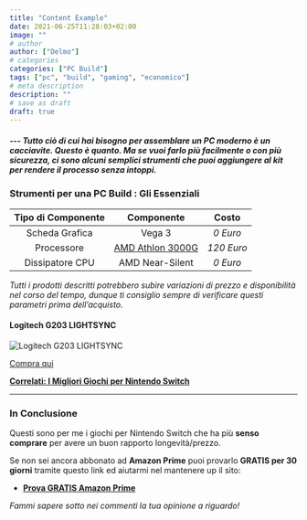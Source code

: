 ```yaml
---
title: "Content Example"
date: 2021-06-25T11:28:03+02:00
image: ""
# author
author: ["Delmo"]
# categories
categories: ["PC Build"]
tags: ["pc", "build", "gaming", "economico"]
# meta description
description: ""
# save as draft
draft: true
---
```


##### --- Tutto ciò di cui hai bisogno per assemblare un PC moderno è un cacciavite. Questo è quanto. Ma se vuoi farlo più facilmente o con più sicurezza, ci sono alcuni semplici strumenti che puoi aggiungere al kit per rendere il processo senza intoppi.

### Strumenti per una PC Build : Gli Essenziali

|           Tipo di Componente          |                       Componente                       |                    Costo                   |
|:-------------------------:|:----------------------------------------------------:|:---------------------------------------------------:|
| Scheda Grafica      | Vega 3 | *0 Euro*                          |
| Processore | [AMD Athlon 3000G](https://amzn.to/2UxVFdt)        | *120 Euro*             |
| Dissipatore CPU    | AMD Near-Silent               | *0 Euro* |

_Tutti i prodotti descritti potrebbero subire variazioni di prezzo e disponibilità nel corso del tempo, dunque ti consiglio sempre di verificare questi parametri prima dell’acquisto._

#### Logitech G203 LIGHTSYNC

<!-- Da aggiungere alle foto di cloudinary
f_auto,q_auto,w_auto/ -->

![Logitech G203 LIGHTSYNC](https://images-na.ssl-images-amazon.com/images/I/61UxfXTUyvL._AC_SL1500_.jpg)

<div class="wp-block-button is-style-outline"><a class="wp-block-button__link" href="https://amzn.to/3dfMFA9">Compra qui</a></div>

**[Correlati: I Migliori Giochi per Nintendo Switch](https://techbudget.it/blog/migliori-giochi-switch/)**

___

### In Conclusione

Questi sono per me i giochi per Nintendo Switch che ha più **senso comprare** per avere un buon rapporto longevità/prezzo.

Se non sei ancora abbonato ad **Amazon Prime** puoi provarlo **GRATIS per 30 giorni** tramite questo link ed aiutarmi nel mantenere up il sito:

- **[Prova GRATIS Amazon Prime](https://amzn.to/3zrJKOm)**

*Fammi sapere sotto nei commenti la tua opinione a riguardo!*
